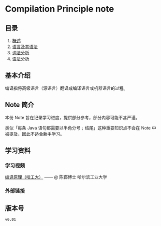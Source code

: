 # Compilation Principle note

## 目录

1. [概述](index/overview.md)
1. [语言及其语法](index/language&grammer.md)
1. [词法分析](index/lexicalAnalysis.md)
1. [语法分析](index/grammaticalAnalysis.md)

## 基本介绍

编译指将高级语言（源语言）翻译成编译语言或机器语言的过程。

## Note 简介

本份 Note 旨在记录学习进度，提供部分参考，部分内容可能不甚严谨。  

类似「每条 Java 语句都需要以半角分号 ```;``` 结尾」这种重要知识点不会在 Note 中被提及，因此不适合新手学习。  

## 学习资料

### 学习视频  

[编译原理（哈工大）](https://www.bilibili.com/video/BV1zW411t7YE?from=search&seid=12908759793851092624)  —— @ 陈鄞博士 哈尔滨工业大学  

### 外部链接

## 版本号

`v0.01`
